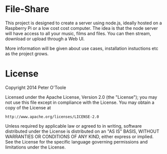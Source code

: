 File-Share
==========

This project is designed to create a server using node.js, ideally hosted on a Raspberry Pi or a low cost cost computer. The idea is that the node server will have access to all your music, films and files. You can then stream, download or upload through a Web UI. 


More information will be given about use cases, installation instuctions etc as the project grows.

License
==========

Copyright 2014 Peter O'Toole

Licensed under the Apache License, Version 2.0 (the "License");
you may not use this file except in compliance with the License.
You may obtain a copy of the License at

    http://www.apache.org/licenses/LICENSE-2.0

Unless required by applicable law or agreed to in writing, software
distributed under the License is distributed on an "AS IS" BASIS,
WITHOUT WARRANTIES OR CONDITIONS OF ANY KIND, either express or implied.
See the License for the specific language governing permissions and
limitations under the License.
